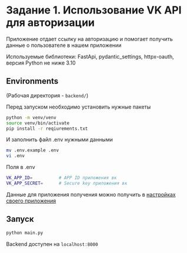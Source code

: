 # Задание 1. Использование VK API для авторизации

Приложение отдает ссылку на авторизацию и помогает получить данные о пользователе в нашем приложении

Используемые библиотеки: FastApi, pydantic_settings, httpx-oauth, версия Python не ниже 3.10

## Environments
(Рабочая директория - `backend/`)

Перед запуском необходимо установить нужные пакеты

```bash
python -m venv/venv
source venv/bin/activate
pip install -r reqiurements.txt
```

И заполнить файл .env нужными данными
```bash
mv .env.example .env
vi .env
```

Поля в .env
```bash
VK_APP_ID=          # APP ID приложения вк
VK_APP_SECRET=      # Secure key приложения вк
```

Данные для приложения получения можно получить в [настройках своего приложения](https://vk.com/apps?act=manage)


## Запуск
```bash
python main.py
```
Backend доступен на `localhost:8000`
